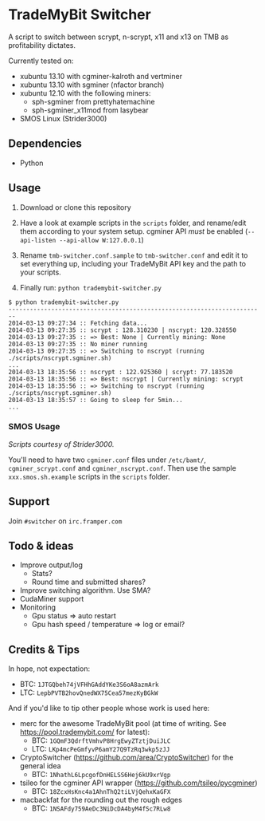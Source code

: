# TradeMyBit Switcher

A script to switch between scrypt, n-scrypt, x11 and x13 on TMB as profitability dictates.

Currently tested on:
* xubuntu 13.10 with cgminer-kalroth and vertminer
* xubuntu 13.10 with sgminer (nfactor branch)
* xubuntu 12.10 with the following miners:
  * sph-sgminer from prettyhatemachine
  * sph-sgminer_x11mod from lasybear
* SMOS Linux (Strider3000)

## Dependencies

* Python

## Usage

1. Download or clone this repository

2. Have a look at example scripts in the `scripts` folder, and rename/edit them according to your system setup. cgminer API *must* be enabled (`--api-listen --api-allow W:127.0.0.1`)

3. Rename `tmb-switcher.conf.sample` to `tmb-switcher.conf` and edit it to set everything up, including your TradeMyBit API key and the path to your scripts.

4. Finally run: `python trademybit-switcher.py`


```
$ python trademybit-switcher.py 
------------------------------------------------------------------------
2014-03-13 09:27:34 :: Fetching data...
2014-03-13 09:27:35 :: scrypt : 128.310230 | nscrypt: 120.328550
2014-03-13 09:27:35 :: => Best: None | Currently mining: None
2014-03-13 09:27:35 :: No miner running
2014-03-13 09:27:35 :: => Switching to nscrypt (running ./scripts/nscrypt.sgminer.sh)
...
2014-03-13 18:35:56 :: nscrypt : 122.925360 | scrypt: 77.183520
2014-03-13 18:35:56 :: => Best: nscrypt | Currently mining: scrypt
2014-03-13 18:35:56 :: => Switching to nscrypt (running ./scripts/nscrypt.sgminer.sh)
2014-03-13 18:35:57 :: Going to sleep for 5min...
...
```

### SMOS Usage

_Scripts courtesy of Strider3000._

You'll need to have two `cgminer.conf` files under `/etc/bamt/`, `cgminer_scrypt.conf` and `cgminer_nscrypt.conf`.
Then use the sample `xxx.smos.sh.example` scripts in the `scripts` folder.

## Support

Join `#switcher` on `irc.framper.com`

## Todo & ideas
* Improve output/log
  * Stats?
  * Round time and submitted shares?
* Improve switching algorithm. Use SMA?
* CudaMiner support
* Monitoring
  * Gpu status => auto restart
  * Gpu hash speed / temperature => log or email?

## Credits & Tips
In hope, not expectation:

* BTC: `1JTGQbeh74jVFHhGAddYKe3S6oA8azmArk`
* LTC: `LepbPVTB2hovQnedWX75Cea57mezKyBGkW`

And if you'd like to tip other people whose work is used here:
* merc for the awesome TradeMyBit pool (at time of writing. See https://pool.trademybit.com/ for latest):
  * BTC: `1GQmF3QdrftVmhvP8HrgEwyZTztjDuiJLC`
  * LTC: `LKp4mcPeGmfyvP6amY27Q9TzRq3wkp5zJJ`
* CryptoSwitcher (https://github.com/area/CryptoSwitcher) for the general idea 
  * BTC: `1NhathL6LpcgofDnHELSS6Hej6kU9xrVgp`
* tsileo for the cgminer API wrapper (https://github.com/tsileo/pycgminer)
  * BTC: `18ZcxHsKnc4a1AhnThQ2tiLVjQehxKaGFX` 
* macbackfat for the rounding out the rough edges
  * BTC: `1NSAFdy759AeDc3NiDcDA4byM4fSc7RLw8`
